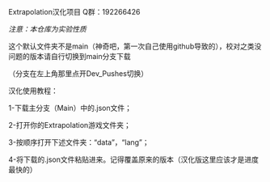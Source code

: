 Extrapolation汉化项目
Q群：192266426

*注意：本仓库为实验性质*

这个默认文件夹不是main（神奇吧，第一次自己使用github导致的），校对之类没问题的版本请自行切换到main分支下载

（分支在左上角那里点开Dev_Pushes切换）


汉化使用教程：

1-下载主分支（Main）中的.json文件；

2-打开你的Extrapolation游戏文件夹；

3-按顺序打开下述文件夹：“data”，“lang”；

4-将下载的.json文件粘贴进来。记得覆盖原来的版本（汉化版这里应该才是进度最快的）
